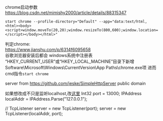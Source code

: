 

chrome启动参数  
https://blog.csdn.net/mimishy2000/article/details/88315347

```
start chrome --profile-directory="Default" --app="data:text/html,<html><body><script>window.moveTo(20,20);window.resizeTo(800,600);window.location='http://zhaouv.net';</script></body></html>"
```

判定chrome:  
https://www.jianshu.com/p/6314f6095658  
谷歌浏览器安装后都会 windows系统中注册表 “HKEY_CURRENT_USER”或“HKEY_LOCAL_MACHINE”目录下新增Software\Microsoft\Windows\CurrentVersion\App Paths\chrome.exe项
进而 cmd指令`start chrome`


server from https://github.com/jeske/SimpleHttpServer public domain


如果想改成不只是监听localhost,改[这里](SimpleHttpServer/HttpServer.cs#L44)
Int32 port = 13000;
IPAddress localAddr = IPAddress.Parse("127.0.0.1");

// TcpListener server = new TcpListener(port);
server = new TcpListener(localAddr, port);
